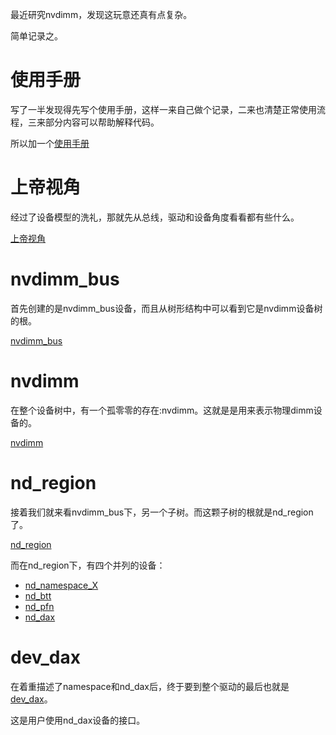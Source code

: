 最近研究nvdimm，发现这玩意还真有点复杂。

简单记录之。

# 使用手册

写了一半发现得先写个使用手册，这样一来自己做个记录，二来也清楚正常使用流程，三来部分内容可以帮助解释代码。

所以加一个[使用手册][5]

# 上帝视角

经过了设备模型的洗礼，那就先从总线，驱动和设备角度看看都有些什么。

[上帝视角][1]

# nvdimm_bus

首先创建的是nvdimm_bus设备，而且从树形结构中可以看到它是nvdimm设备树的根。

[nvdimm_bus][2]

# nvdimm

在整个设备树中，有一个孤零零的存在:nvdimm。这就是是用来表示物理dimm设备的。

[nvdimm][3]

# nd_region

接着我们就来看nvdimm_bus下，另一个子树。而这颗子树的根就是nd_region了。

[nd_region][4]

而在nd_region下，有四个并列的设备：

  * [nd_namespace_X][6]
  * [nd_btt][7]
  * [nd_pfn][9]
  * [nd_dax][8]

# dev_dax

在着重描述了namespace和nd_dax后，终于要到整个驱动的最后也就是[dev_dax][10]。

这是用户使用nd_dax设备的接口。

[1]: /nvdimm/01-a_big_picture.md
[2]: /nvdimm/02-nvdimm_bus.md
[3]: /nvdimm/03-nvdimm.md
[4]: /nvdimm/04-nd_region.md
[5]: /nvdimm/00-brief_user_guide.md
[6]: /nvdimm/05-namespace.md
[7]: /nvdimm/06-btt.md
[8]: /nvdimm/07-dax.md
[9]: /nvdimm/08-pfn.md
[10]: /nvdimm/09-dev_dax.md
